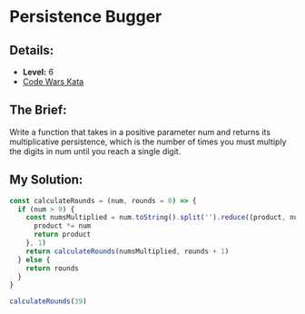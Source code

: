 # Persistence Bugger

## Details:
* <b>Level:</b> 6
* [Code Wars Kata](https://www.codewars.com/kata/55bf01e5a717a0d57e0000ec/javascript)

## The Brief:
Write a function that takes in a positive parameter num and returns its multiplicative persistence, which is the number of times you must multiply the digits in num until you reach a single digit.

## My Solution:
```javascript
const calculateRounds = (num, rounds = 0) => {
  if (num > 9) {
    const numsMultiplied = num.toString().split('').reduce((product, num) => {
      product *= num
      return product
    }, 1)
    return calculateRounds(numsMultiplied, rounds + 1)
  } else {
    return rounds
  }
}

calculateRounds(39)
```


